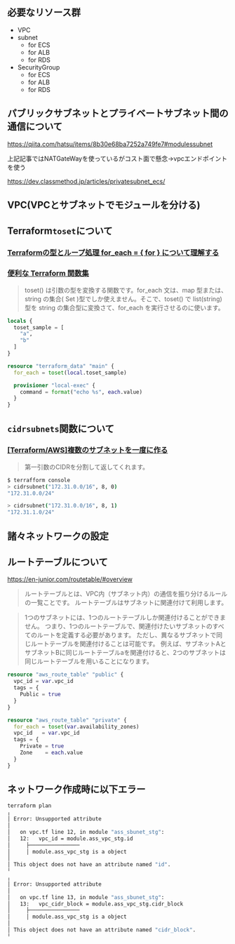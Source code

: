 ## 必要なリソース群

- VPC
- subnet
  - for ECS
  - for ALB
  - for RDS
- SecurityGroup
  - for ECS
  - for ALB
  - for RDS


## パブリックサブネットとプライベートサブネット間の通信について

https://qiita.com/hatsu/items/8b30e68ba7252a749fe7#modulessubnet

上記記事ではNATGateWayを使っているがコスト面で懸念→vpcエンドポイントを使う

https://dev.classmethod.jp/articles/privatesubnet_ecs/

## VPC(VPCとサブネットでモジュールを分ける)

## Terraform`toset`について

### [Terraformの型とループ処理 for_each = { for } について理解する](https://zenn.dev/kasa/articles/8fe998e04cb916)

### [便利な Terraform 関数集](https://zenn.dev/cloud_ace/articles/terraform_functions#toset-%E9%96%A2%E6%95%B0)

> toset() は引数の型を変換する関数です。for_each 文は、map 型または、 string の集合( Set )型でしか使えません。そこで、toset() で list(string) 型を string の集合型に変換さて、for_each を実行させるのに使います。

```terraform
locals {
  toset_sample = [
    "a",
    "b"
  ]
}

resource "terraform_data" "main" {
  for_each = toset(local.toset_sample)

  provisioner "local-exec" {
    command = format("echo %s", each.value)
  }
}
```

## `cidrsubnets`関数について

### [[Terraform/AWS]複数のサブネットを一度に作る](https://zenn.dev/shonansurvivors/articles/5424c50f5fd13d#cidrsubnet%E9%96%A2%E6%95%B0%E3%81%A8length%E9%96%A2%E6%95%B0)
> 第一引数のCIDRを分割して返してくれます。

```bash
$ terrafform console
> cidrsubnet("172.31.0.0/16", 8, 0)
"172.31.0.0/24"

> cidrsubnet("172.31.0.0/16", 8, 1)
"172.31.1.0/24"
```

## 諸々ネットワークの設定

## ルートテーブルについて
https://en-junior.com/routetable/#overview
> ルートテーブルとは、VPC内（サブネット内）の通信を振り分けるルールの一覧ことです。
> ルートテーブルはサブネットに関連付けて利用します。

> 1つのサブネットには、1つのルートテーブルしか関連付けることができません。
> つまり、1つのルートテーブルで、関連付けたいサブネットのすべてのルートを定義する必要があります。
> ただし、異なるサブネットで同じルートテーブルを関連付けることは可能です。
> 例えば、サブネットAとサブネットBに同じルートテーブルaを関連付けると、2つのサブネットは同じルートテーブルを用いることになります。



```terraform
resource "aws_route_table" "public" {
  vpc_id = var.vpc_id
  tags = {
    Public = true
  }
}

resource "aws_route_table" "private" {
  for_each = toset(var.availability_zones)
  vpc_id   = var.vpc_id
  tags = {
    Private = true
    Zone    = each.value
  }
}
```

## ネットワーク作成時に以下エラー
```bash
terraform plan
╷
│ Error: Unsupported attribute
│
│   on vpc.tf line 12, in module "ass_sbunet_stg":
│   12:   vpc_id = module.ass_vpc_stg.id
│     ├────────────────
│     │ module.ass_vpc_stg is a object
│
│ This object does not have an attribute named "id".
╵
╷
│ Error: Unsupported attribute
│
│   on vpc.tf line 13, in module "ass_sbunet_stg":
│   13:   vpc_cidr_block = module.ass_vpc_stg.cidr_block
│     ├────────────────
│     │ module.ass_vpc_stg is a object
│
│ This object does not have an attribute named "cidr_block".
╵
```

